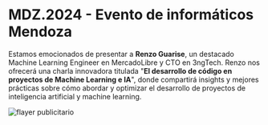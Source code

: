 # MDZ.2024 - Evento de informáticos Mendoza

Estamos emocionados de presentar a **Renzo Guarise**, un destacado Machine Learning Engineer en MercadoLibre y CTO en 3ngTech. Renzo nos ofrecerá una charla innovadora titulada "**El desarrollo de código en proyectos de Machine Learning e IA**", donde compartirá insights y mejores prácticas sobre cómo abordar y optimizar el desarrollo de proyectos de inteligencia artificial y machine learning.

![flayer publicitario](RenzoGuarise.jpg)